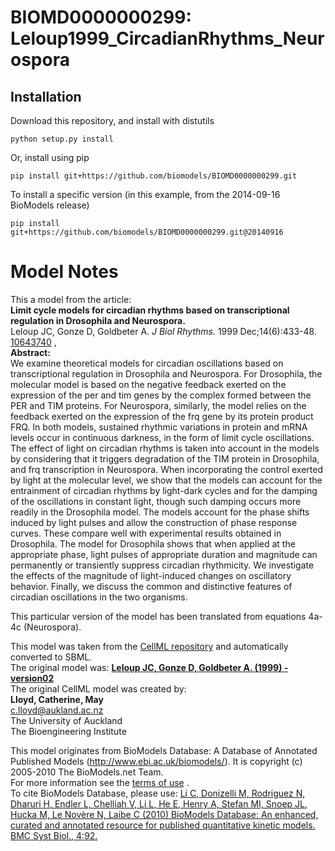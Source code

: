# BIOMD0000000299: Leloup1999_CircadianRhythms_Neurospora

## Installation

Download this repository, and install with distutils

`python setup.py install`

Or, install using pip

`pip install git+https://github.com/biomodels/BIOMD0000000299.git`

To install a specific version (in this example, from the 2014-09-16 BioModels release)

`pip install git+https://github.com/biomodels/BIOMD0000000299.git@20140916`


# Model Notes


This a model from the article:  
**Limit cycle models for circadian rhythms based on transcriptional regulation in Drosophila and Neurospora.**   
Leloup JC, Gonze D, Goldbeter A. _J Biol Rhythms._ 1999 Dec;14(6):433-48.
[10643740](http://www.ncbi.nlm.nih.gov/pubmed/10643740) ,  
**Abstract:**   
We examine theoretical models for circadian oscillations based on
transcriptional regulation in Drosophila and Neurospora. For Drosophila, the
molecular model is based on the negative feedback exerted on the expression of
the per and tim genes by the complex formed between the PER and TIM proteins.
For Neurospora, similarly, the model relies on the feedback exerted on the
expression of the frq gene by its protein product FRQ. In both models,
sustained rhythmic variations in protein and mRNA levels occur in continuous
darkness, in the form of limit cycle oscillations. The effect of light on
circadian rhythms is taken into account in the models by considering that it
triggers degradation of the TIM protein in Drosophila, and frq transcription
in Neurospora. When incorporating the control exerted by light at the
molecular level, we show that the models can account for the entrainment of
circadian rhythms by light-dark cycles and for the damping of the oscillations
in constant light, though such damping occurs more readily in the Drosophila
model. The models account for the phase shifts induced by light pulses and
allow the construction of phase response curves. These compare well with
experimental results obtained in Drosophila. The model for Drosophila shows
that when applied at the appropriate phase, light pulses of appropriate
duration and magnitude can permanently or transiently suppress circadian
rhythmicity. We investigate the effects of the magnitude of light-induced
changes on oscillatory behavior. Finally, we discuss the common and
distinctive features of circadian oscillations in the two organisms.

This particular version of the model has been translated from equations 4a-4c
(Neurospora).

This model was taken from the [CellML
repository](http://www.cellml.org/models) and automatically converted to SBML.  
The original model was: [ **Leloup JC, Gonze D, Goldbeter A. (1999) -
version02**
](http://www.cellml.org/models/leloup_gonze_goldbeter_1999_version02)  
The original CellML model was created by:  
**Lloyd, Catherine, May**   
c.lloyd@aukland.ac.nz  
The University of Auckland  
The Bioengineering Institute  

This model originates from BioModels Database: A Database of Annotated
Published Models (http://www.ebi.ac.uk/biomodels/). It is copyright (c)
2005-2010 The BioModels.net Team.  
For more information see the [terms of
use](http://www.ebi.ac.uk/biomodels/legal.html) .  
To cite BioModels Database, please use: [Li C, Donizelli M, Rodriguez N,
Dharuri H, Endler L, Chelliah V, Li L, He E, Henry A, Stefan MI, Snoep JL,
Hucka M, Le Novère N, Laibe C (2010) BioModels Database: An enhanced, curated
and annotated resource for published quantitative kinetic models. BMC Syst
Biol., 4:92.](http://www.ncbi.nlm.nih.gov/pubmed/20587024)


